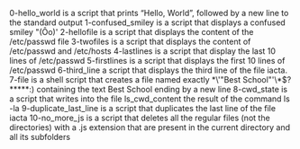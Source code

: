 0-hello_world is a script that prints “Hello, World”, followed by a new line to the standard output
1-confused_smiley is a script that displays a confused smiley "(Ôo)'
2-hellofile is a script that displays the content of the /etc/passwd file
3-twofiles is a script that displays the content of /etc/passwd and /etc/hosts
4-lastlines is a script that display the last 10 lines of /etc/passwd
5-firstlines is a script that displays the first 10 lines of /etc/passwd
6-third_line  a script that displays the third line of the file iacta.
7-file is a shell script that creates a file named exactly \*\\'"Best School"\'\\*$\?\*\*\*\*\*:) containing the text Best School ending by a new line
8-cwd_state is a script that writes into the file ls_cwd_content the result of the command ls -la
9-duplicate_last_line is a script that duplicates the last line of the file iacta
10-no_more_js is a script that deletes all the regular files (not the directories) with a .js extension that are present in the current directory and all its subfolders
